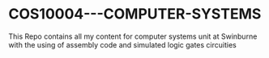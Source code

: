 # COS10004---COMPUTER-SYSTEMS
This Repo contains all my content for computer systems unit at Swinburne with the using of assembly code and simulated logic gates circuities 

